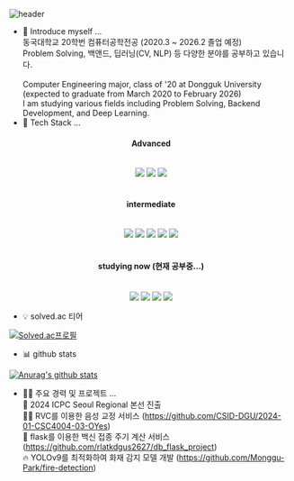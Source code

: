 ![header](https://capsule-render.vercel.app/api?type=wave&color=auto&height=300&section=header&text=rlatkdgus2627's%20github&fontSize=40)
- 🔭 Introduce myself ...   
동국대학교 20학번 컴퓨터공학전공 (2020.3 ~ 2026.2 졸업 예정)<br>
Problem Solving, 백앤드, 딥러닝(CV, NLP) 등 다양한 분야를 공부하고 있습니다.<br><br>
Computer Engineering major, class of '20 at Dongguk University<br>
(expected to graduate from March 2020 to February 2026)<br>
I am studying various fields including Problem Solving, Backend Development, and Deep Learning.<br>
- 🌱 Tech Stack ...
<div align=center>
<h4>Advanced</h4><br>
<img src="https://img.shields.io/badge/c-00599C?style=for-the-badge&logo=c%2B%2B&logoColor=white"> 
<img src="https://img.shields.io/badge/c++-00599C?style=for-the-badge&logo=c%2B%2B&logoColor=white">
<img src="https://img.shields.io/badge/python-3776AB?style=for-the-badge&logo=python&logoColor=white"><br><br>
<h4>intermediate</h4><br>
<img src="https://img.shields.io/badge/html5-E34F26?style=for-the-badge&logo=html5&logoColor=white"> 
<img src="https://img.shields.io/badge/css-1572B6?style=for-the-badge&logo=css3&logoColor=white"> 
<img src="https://img.shields.io/badge/javascript-F7DF1E?style=for-the-badge&logo=javascript&logoColor=black">
<img src="https://img.shields.io/badge/java-007396?style=for-the-badge&logo=java&logoColor=white">
<img src="https://img.shields.io/badge/mysql-4479A1?style=for-the-badge&logo=mysql&logoColor=white"><br><br>
<h4>studying now (현재 공부중...)</h4><br>
<img src="https://img.shields.io/badge/react-61DAFB?style=for-the-badge&logo=react&logoColor=black"> 
<img src="https://img.shields.io/badge/express-000000?style=for-the-badge&logo=express&logoColor=white">
<img src="https://img.shields.io/badge/Node.js-339933?style=for-the-badge&logo=Node.js&logoColor=white">
<img src="https://img.shields.io/badge/springboot-6DB33F?style=for-the-badge&logo=springboot&logoColor=white"><br>
</div>

- 💡 solved.ac 티어

[![Solved.ac프로필](http://mazassumnida.wtf/api/v2/generate_badge?boj=rlatkdgus2627)](https://solved.ac/rlatkdgus2627)

- 📊 github stats

[![Anurag's github stats](https://github-readme-stats.vercel.app/api?username=rlatkdgus2627&show_icons=true&theme=prussian)](https://github.com/rlatkdgus2627/github-readme-stats)

- 👨‍💻 주요 경력 및 프로젝트 ...         
🥈 2024 ICPC Seoul Regional 본선 진출    
👨‍💼 RVC를 이용한 음성 교정 서비스 (https://github.com/CSID-DGU/2024-01-CSC4004-03-OYes)   
💊 flask를 이용한 백신 접종 주기 계산 서비스 (https://github.com/rlatkdgus2627/db_flask_project)   
🔥 YOLOv9를 최적화하여 화재 감지 모델 개발 (https://github.com/Monggu-Park/fire-detection)
